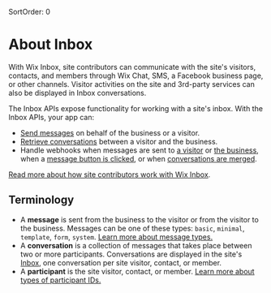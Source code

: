 SortOrder: 0
# About Inbox

With Wix Inbox, site contributors
can communicate with the site's visitors, contacts, and members
through Wix Chat, SMS, a Facebook business page, or other channels.
Visitor activities on the site and 3rd-party services
can also be displayed in Inbox conversations.

The Inbox APIs expose functionality for working with a site's inbox.
With the Inbox APIs, your app can:

- [Send messages](https://dev.wix.com/api/rest/inbox/messages/send-message) on behalf of the business or a visitor.
- [Retrieve conversations](https://dev.wix.com/api/rest/inbox/conversations/get-or-create-conversation) between a visitor and the business.
- Handle webhooks when messages are sent to [a visitor](https://dev.wix.com/api/rest/inbox/messages/message-sent-to-participant-webhook) or [the business](https://dev.wix.com/api/rest/inbox/messages/message-sent-to-business-webhook), when a [message button is clicked](https://dev.wix.com/api/rest/inbox/messages/button-interacted-webhook), or when [conversations are merged](https://dev.wix.com/api/rest/inbox/conversations/conversations-merged-webhook).

[Read more about how site contributors work with Wix Inbox][kb-inbox].

## Terminology

- A **message** is sent from the business to the visitor
  or from the visitor to the business.
  Messages can be one of these types: `basic`, `minimal`, `template`, `form`, `system`.
  [Learn more about message types.][message-types]
- A **conversation** is a collection of messages that takes place between two or more participants.
  Conversations are displayed in the site's [Inbox][inbox-deeplink],
  one conversation per site visitor, contact, or member.
- A **participant** is the site visitor, contact, or member.
  [Learn more about types of participant IDs.][visitor-id-types]

[kb-inbox]: https://support.wix.com/en/article/wix-inbox-getting-started
[inbox-deeplink]: https://www.wix.com/my-account/site-selector/?buttonText=Select%20Site&title=Select%20a%20Site&autoSelectOnSingleSite=true&actionUrl=https:%2F%2Fwww.wix.com%2Fdashboard%2F%7B%7BmetaSiteId%7D%7D%2Finbox
[message-types]: https://dev.wix.com/api/rest/inbox/messages/message-types
[visitor-id-types]: https://dev.wix.com/api/rest/inbox/conversations/conversation-id